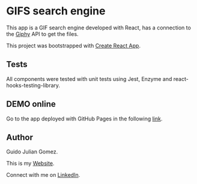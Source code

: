 # GIFS search engine

This app is a GIF search engine developed with React, has a connection to the [Giphy](https://giphy.com/) API to get the files.

This project was bootstrapped with [Create React App](https://github.com/facebook/create-react-app).

## Tests

All components were tested with unit tests using Jest, Enzyme and react-hooks-testing-library.

## DEMO online

Go to the app deployed with GitHub Pages in the following [link](https://acojuli.github.io/react-gifexpertapp/).

## Author

Guido Julian Gomez.

This is my [Website](https://acojuli.com.ar).

Connect with me on [LinkedIn](https://www.linkedin.com/in/guidojuliangomez/).
